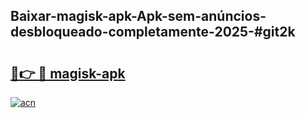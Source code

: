 ## Baixar-magisk-apk-Apk-sem-anúncios-desbloqueado-completamente-2025-#git2k

# <h2><a href="https://ainizakaria.my?title=magisk-apk&ref=22M">🔗👉 🔴 magisk-apk</a></h2>

[![acn](https://github.com/user-attachments/assets/0f9c940e-d8b0-45ae-aac7-cd30a18b3e1c)](https://ainizakaria.my?title=magisk-apk&ref=22M)

